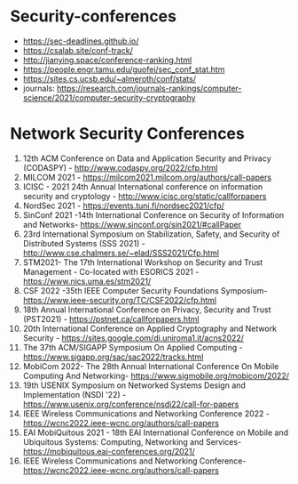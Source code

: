 # Security-conferences

* https://sec-deadlines.github.io/
* https://csalab.site/conf-track/
* http://jianying.space/conference-ranking.html
* https://people.engr.tamu.edu/guofei/sec_conf_stat.htm
* https://sites.cs.ucsb.edu/~almeroth/conf/stats/
* journals: https://research.com/journals-rankings/computer-science/2021/computer-security-cryptography

# Network Security Conferences

1. 12th ACM Conference on Data and Application Security and Privacy (CODASPY) - http://www.codaspy.org/2022/cfp.html
2. MILCOM 2021 - https://milcom2021.milcom.org/authors/call-papers
3. ICISC - 2021 24th Annual International conference on information security and cryptology - 	http://www.icisc.org/static/callforpapers
4. NordSec 2021 - https://events.tuni.fi/nordsec2021/cfp/
5. SinConf 2021 -14th International Conference on Security of Information and Networks- https://www.sinconf.org/sin2021/#callPaper
6. 23rd International Symposium on Stabilization, Safety, and Security of Distributed Systems (SSS 2021) - http://www.cse.chalmers.se/~elad/SSS2021/Cfp.html
7. STM2021- The 17th International Workshop on Security and Trust Management - Co-located with ESORICS 2021 - https://www.nics.uma.es/stm2021/
8. CSF 2022 -35th IEEE Computer Security Foundations Symposium- 	 https://www.ieee-security.org/TC/CSF2022/cfp.html
9. 18th Annual International Conference on Privacy, Security and Trust (PST2021) - https://pstnet.ca/callforpapers.html
10. 20th International Conference on Applied Cryptography and Network Security - https://sites.google.com/di.uniroma1.it/acns2022/
11. The 37th ACM/SIGAPP Symposium On Applied Computing - https://www.sigapp.org/sac/sac2022/tracks.html
12. MobiCom 2022- The 28th Annual International Conference On Mobile Computing And Networking- https://www.sigmobile.org/mobicom/2022/
13. 19th USENIX Symposium on Networked Systems Design and Implementation (NSDI '22) - https://www.usenix.org/conference/nsdi22/call-for-papers
14. IEEE Wireless Communications and Networking Conference 2022 - https://wcnc2022.ieee-wcnc.org/authors/call-papers
15. EAI MobiQuitous 2021 - 18th EAI International Conference on Mobile and Ubiquitous Systems: Computing, Networking and Services- https://mobiquitous.eai-conferences.org/2021/
16. IEEE Wireless Communications and Networking Conference- https://wcnc2022.ieee-wcnc.org/authors/call-papers
